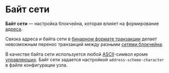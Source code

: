 # Байт сети

**Байт сети** — настройка блокчейна, которая влияет на формирование [адреса](/blockchain/address.md).

Связка адреса и байта сети в [бинарном формате транзакции](/blockchain/binary-format/transaction-binary-format.md) делает невозможным перенос транзакций между разными [сетями блокчейна](/blockchain/blockchain-network.md).

В качестве байта сети используется любой [ASCII](https://ru.wikipedia.org/wiki/ASCII)-символ кроме [управляющих](https://ru.wikipedia.org/wiki/ASCII#Управляющие_символы). Байт сети задается настройкой `address-scheme-character` в файле конфигурации узла.
